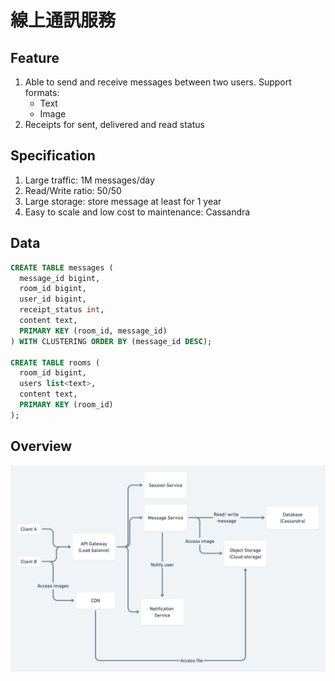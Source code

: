 # 線上通訊服務

## Feature
1. Able to send and receive messages between two users. Support formats:
    - Text
    - Image
2. Receipts for sent, delivered and read status

## Specification
1. Large traffic: 1M messages/day
2. Read/Write ratio: 50/50
3. Large storage: store message at least for 1 year
4. Easy to scale and low cost to maintenance: Cassandra

## Data

```sql
CREATE TABLE messages (
  message_id bigint,
  room_id bigint,
  user_id bigint,
  receipt_status int,
  content text,
  PRIMARY KEY (room_id, message_id)
) WITH CLUSTERING ORDER BY (message_id DESC);

CREATE TABLE rooms (
  room_id bigint,
  users list<text>,
  content text,
  PRIMARY KEY (room_id)
);

```

## Overview
![](system_design.png)
